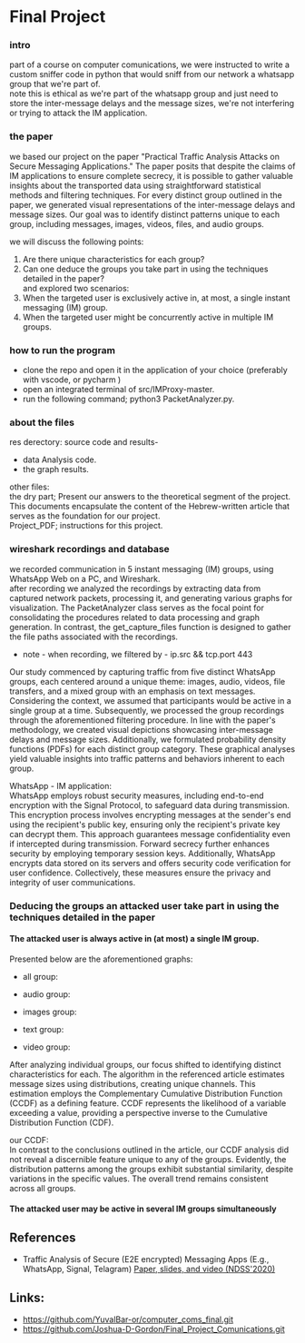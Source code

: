 # Final Project

### intro 
part of a course on computer comunications, we were instructed to write a custom sniffer code in python that would sniff from our network a whatsapp group that we're part of. <br/>
note this is ethical as we're part of the whatsapp group and just need to store the inter-message delays and the message sizes, we're not interfering or trying to attack the IM application.<br/>

### the paper 
we based our project on the paper "Practical Traffic Analysis Attacks on Secure Messaging Applications." The paper posits that despite the claims of IM applications to ensure complete secrecy, it is possible to gather valuable insights about the transported data using straightforward statistical methods and filtering techniques.
For every distinct group outlined in the paper, we generated visual representations of the inter-message delays and message sizes. Our goal was to identify distinct patterns unique to each group, including messages, images, videos, files, and audio groups.

we will discuss the following points:
1. Are there unique characteristics for each group?
2. Can one deduce the groups you take part in using the techniques detailed in the paper? <br/>
and explored two scenarios:
1. When the targeted user is exclusively active in, at most, a single instant messaging (IM) group.
2. When the targeted user might be concurrently active in multiple IM groups.

### how to run the program 
* clone the repo and open it in the application of your choice (preferably with vscode, or pycharm )
* open an integrated terminal of src/IMProxy-master.
* run the following command; python3 PacketAnalyzer.py.

### about the files
res derectory: source code and results- <br/>
* data Analysis code.
* the graph results. <br/>

other files: <br/>
the dry part; Present our answers to the theoretical segment of the project. This documents encapsulate the content of the Hebrew-written article that serves as the foundation for our project. <br/>
Project_PDF; instructions for this project. 

### wireshark recordings and database
we recorded communication in 5 instant messaging (IM) groups, using WhatsApp Web on a PC, and Wireshark. <br/>
after recording we analyzed the recordings by extracting data from captured network packets, processing it, and generating various graphs for visualization. The PacketAnalyzer class serves as the focal point for consolidating the procedures related to data processing and graph generation. In contrast, the get_capture_files function is designed to gather the file paths associated with the recordings. <br/>

* note - when recording, we filtered by - ip.src && tcp.port 443 <br/>

Our study commenced by capturing traffic from five distinct WhatsApp groups, each centered around a unique theme: images, audio, videos, file transfers, and a mixed group with an emphasis on text messages. Considering the context, we assumed that participants would be active in a single group at a time. Subsequently, we processed the group recordings through the aforementioned filtering procedure. In line with the paper's methodology, we created visual depictions showcasing inter-message delays and message sizes. Additionally, we formulated probability density functions (PDFs) for each distinct group category. These graphical analyses yield valuable insights into traffic patterns and behaviors inherent to each group. <br/>

WhatsApp - IM application: <br/>
WhatsApp employs robust security measures, including end-to-end encryption with the Signal Protocol, to safeguard data during transmission. This encryption process involves encrypting messages at the sender's end using the recipient's public key, ensuring only the recipient's private key can decrypt them. This approach guarantees message confidentiality even if intercepted during transmission. Forward secrecy further enhances security by employing temporary session keys. Additionally, WhatsApp encrypts data stored on its servers and offers security code verification for user confidence. Collectively, these measures ensure the privacy and integrity of user communications.

### Deducing the groups an attacked user take part in using the techniques detailed in the paper
#### The attacked user is always active in (at most) a single IM group.
Presented below are the aforementioned graphs: 
* all group:

* audio group:

* images group:

* text group:

* video group: 


After analyzing individual groups, our focus shifted to identifying distinct characteristics for each. The algorithm in the referenced article estimates message sizes using distributions, creating unique channels. This estimation employs the Complementary Cumulative Distribution Function (CCDF) as a defining feature. CCDF represents the likelihood of a variable exceeding a value, providing a perspective inverse to the Cumulative Distribution Function (CDF).<br/>

our CCDF: <br/>
In contrast to the conclusions outlined in the article, our CCDF analysis did not reveal a discernible feature unique to any of the groups. Evidently, the distribution patterns among the groups exhibit substantial similarity, despite variations in the specific values. The overall trend remains consistent across all groups.

#### The attacked user may be active in several IM groups simultaneously



## References
* Traffic Analysis of Secure (E2E encrypted) Messaging Apps (E.g., WhatsApp, Signal, Telagram)
[Paper, slides, and video (NDSS'2020)](https://www.ndss-symposium.org/ndss-paper/practical-traffic-analysis-attacks-on-secure-messaging-applications/)

## Links:
* https://github.com/YuvalBar-or/computer_coms_final.git
* https://github.com/Joshua-D-Gordon/Final_Project_Comunications.git
